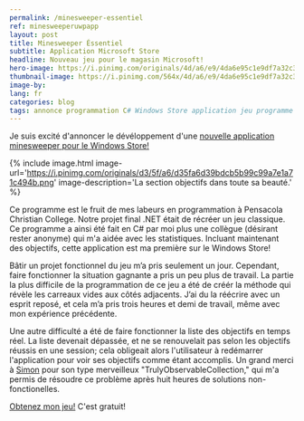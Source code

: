 ```yaml
---
permalink: /minesweeper-essentiel
ref: minesweeperuwpapp
layout: post
title: Minesweeper Éssentiel
subtitle: Application Microsoft Store
headline: Nouveau jeu pour le magasin Microsoft!
hero-image: https://i.pinimg.com/originals/4d/a6/e9/4da6e95c1e9df7a32c30be1072e6d803.png
thumbnail-image: https://i.pinimg.com/564x/4d/a6/e9/4da6e95c1e9df7a32c30be1072e6d803.jpg
image-by:
lang: fr
categories: blog
tags: annonce programmation C# Windows Store application jeu programme minesweeper projet UWP Windows10 annonce
---
```

Je suis excité d'annoncer le dévéloppement d'une <a href="https://www.microsoft.com/en-us/store/p/minesweeper-basic/9plmlc1pkc6g">nouvelle application minesweeper pour le Windows Store!</a>

{% include image.html image-url='https://i.pinimg.com/originals/d3/5f/a6/d35fa6d39bdcb5b99c99a7e1a71c494b.png' image-description='La section objectifs dans toute sa beauté.' %}

Ce programme est le fruit de mes labeurs en programmation à Pensacola Christian College. Notre projet final .NET était de récréer un jeu classique. Ce programme a ainsi été fait en C# par moi plus une collègue (désirant rester anonyme) qui m'a aidée avec les statistiques. Incluant maintenant des objectifs, cette application est ma première sur le Windows Store!

Bâtir un projet fonctionnel du jeu m’a pris seulement un jour. Cependant, faire fonctionner la situation gagnante a pris un peu plus de travail. La partie la plus difficile de la programmation de ce jeu a été de créér la méthode qui révèle les carreaux vides aux côtés adjacents. J’ai du la réécrire avec un esprit reposé, et cela m’a pris trois heures et demi de travail, même avec mon expérience précédente.

Une autre difficulté a été de faire fonctionner la liste des objectifs en temps réel. La liste devenait dépassée, et ne se renouvelait pas selon les objectifs réussis en une session; cela obligeait alors l'utilisateur à redémarrer l'application pour voir ses objectifs comme étant accomplis. Un grand merci à <a href="https://stackoverflow.com/users/600698/simon">Simon</a> pour son type merveilleux "TrulyObservableCollection," qui m'a permis de résoudre ce problème après huit heures de solutions non-fonctionelles.

<a href="https://www.microsoft.com/en-us/store/p/minesweeper-basic/9plmlc1pkc6g">Obtenez mon jeu!</a> C'est gratuit!
